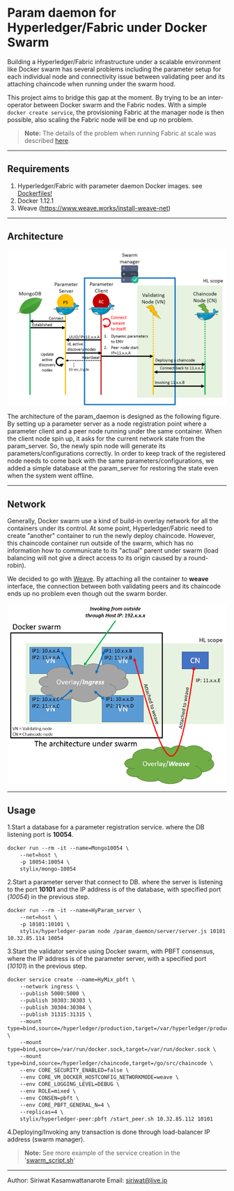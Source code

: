 Param daemon for Hyperledger/Fabric under Docker Swarm
===================

Building a Hyperledger/Fabric infrastructure under a scalable environment like Docker swarm has several problems including the parameter setup for each individual node and connectivity issue between validating peer and its attaching chaincode when running under the swarm hood.

This project aims to bridge this gap at the moment. By trying to be an inter-operator between Docker swarm and the Fabric nodes. With a simple `docker create service`, the provisioning Fabric at the manager node is then possible, also scaling the Fabric node will be end up no problem.

> **Note:** The details of the problem when running Fabric at scale was described [here](hyperledger_under_swarm.pdf).

----------

Requirements
--------
1. Hyperledger/Fabric with parameter daemon Docker images. see [Dockerfiles!](../../../docker_hyperledger)
2. Docker 1.12.1
3. Weave (https://www.weave.works/install-weave-net)

----------

Architecture
-------

![](https://raw.githubusercontent.com/stylixboom/param_daemon/master/param_daemon_workflow.png)

The architecture of the param_daemon is designed as the following figure. By setting up a parameter server as a node registration point where a parameter client and a peer node running under the same container. When the client node spin up, it asks for the current network state from the param_server. So, the newly spin node will generate its parameters/configurations correctly. In order to keep track of the registered node needs to come back with the same parameters/configurations, we added a simple database at the param_server for restoring the state even when the system went offline.

----------

Network
--------
Generally, Docker swarm use a kind of build-in overlay network for all the containers under its control. At some point, Hyperledger/Fabric need to create "another" container to run the newly deploy chaincode. However, this chaincode container run outside of the swarm, which has no information how to communicate to its "actual" parent under swarm (load balancing will not give a direct access to its origin caused by a round-robin).

We decided to go with [Weave](https://www.weave.works). By attaching all the container to **weave** interface, the connection between both validating peers and its chaincode ends up no problem even though out the swarm border.

![](https://raw.githubusercontent.com/stylixboom/param_daemon/master/param_daemon_network.png)

----------

Usage
--------

1.Start a database for a parameter registration service.
where the DB listening port is **10054**.
```
docker run --rm -it --name=Mongo10054 \
	--net=host \
	-p 10054:10054 \
	stylix/mongo-10054	
```

2.Start a parameter server that connect to DB.
where the server is listening to the port **10101**
and the IP address is of the database, with specified port (*10054*) in the previous step.
```
docker run --rm -it --name=HyParam_server \
	--net=host \
	-p 10101:10101 \
	stylix/hyperledger-param node /param_daemon/server/server.js 10101 10.32.85.114 10054
```

3.Start the validator service using Docker swarm, with PBFT consensus,
where the IP address is of the parameter server, with a specified port (*10101*) in the previous step.
```
docker service create --name=HyMix_pbft \
	--network ingress \
	--publish 5000:5000 \
	--publish 30303:30303 \
	--publish 30304:30304 \
	--publish 31315:31315 \
	--mount type=bind,source=/hyperledger/production,target=/var/hyperledger/production \
	--mount type=bind,source=/var/run/docker.sock,target=/var/run/docker.sock \
	--mount type=bind,source=/hyperledger/chaincode,target=/go/src/chaincode \
	--env CORE_SECURITY_ENABLED=false \
	--env CORE_VM_DOCKER_HOSTCONFIG_NETWORKMODE=weave \
	--env CORE_LOGGING_LEVEL=DEBUG \
	--env ROLE=mixed \
	--env CONSEN=pbft \
	--env CORE_PBFT_GENERAL_N=4 \
	--replicas=4 \
	stylix/hyperledger-peer:pbft /start_peer.sh 10.32.85.112 10101
```

4.Deploying/Invoking any transaction is done through load-balancer IP address (swarm manager).

> **Note:** See more example of the service creation in the '[swarm_script.sh](https://github.com/stylixboom/param_daemon/blob/master/swarm_script.sh)'

----------

Author: Siriwat Kasamwattanarote
Email: siriwat@live.jp
